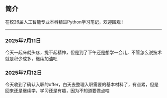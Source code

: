 ## 简介
在校26届人工智能专业本科精进Python学习笔记，欢迎围观！

---
### 2025年7月11日
今天一起床就头疼，提不起精神，但是到了下午还是想学一会儿，不管怎么说技术就是积少成多，继续加油吧
### 2025年7月12日
今天收到了确认入职的offer，白天去整理入职需要的基本材料了，有点累，但是回来还是继续学，学习还是有趣，因为不知道要做点啥